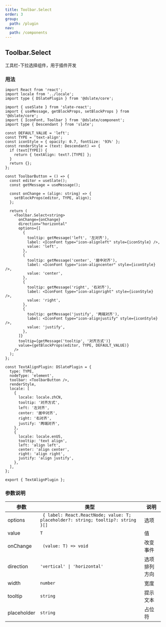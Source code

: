 ```yaml
---
title: Toolbar.Select
order: 3
group:
  path: /plugin
nav:
  path: /components
---
```


## Toolbar.Select

工具栏-下拉选择组件，用于插件开发

### 用法

```tsx | pure
import React from 'react';
import locale from '../locale';
import type { DSlatePlugin } from '@dslate/core';

import { useSlate } from 'slate-react';
import { useMessage, getBlockProps, setBlockProps } from '@dslate/core';
import { IconFont, Toolbar } from '@dslate/component';
import type { Descendant } from 'slate';

const DEFAULT_VALUE = 'left';
const TYPE = 'text-align';
const iconStyle = { opacity: 0.7, fontSize: '93%' };
const renderStyle = (text: Descendant) => {
  if (text[TYPE]) {
    return { textAlign: text?.[TYPE] };
  }
  return {};
};

const ToolbarButton = () => {
  const editor = useSlate();
  const getMessage = useMessage();

  const onChange = (align: string) => {
    setBlockProps(editor, TYPE, align);
  };

  return (
    <Toolbar.Select<string>
      onChange={onChange}
      direction="horizontal"
      options={[
        {
          tooltip: getMessage('left', '左对齐'),
          label: <IconFont type="icon-alignleft" style={iconStyle} />,
          value: 'left',
        },
        {
          tooltip: getMessage('center', '居中对齐'),
          label: <IconFont type="icon-aligncenter" style={iconStyle} />,
          value: 'center',
        },
        {
          tooltip: getMessage('right', '右对齐'),
          label: <IconFont type="icon-alignright" style={iconStyle} />,
          value: 'right',
        },
        {
          tooltip: getMessage('justify', '两端对齐'),
          label: <IconFont type="icon-alignjustify" style={iconStyle} />,
          value: 'justify',
        },
      ]}
      tooltip={getMessage('tooltip', '对齐方式')}
      value={getBlockProps(editor, TYPE, DEFAULT_VALUE)}
    />
  );
};

const TextAlignPlugin: DSlatePlugin = {
  type: TYPE,
  nodeType: 'element',
  toolbar: <ToolbarButton />,
  renderStyle,
  locale: [
    {
      locale: locale.zhCN,
      tooltip: '对齐方式',
      left: '左对齐',
      center: '居中对齐',
      right: '右对齐',
      justify: '两端对齐',
    },
    {
      locale: locale.enUS,
      tooltip: 'text align',
      left: 'align left',
      center: 'align center',
      right: 'align right',
      justify: 'align justify',
    },
  ],
};

export { TextAlignPlugin };
```

### 参数说明

| 参数 | 类型 | 说明 |
| --- | --- | --- |
| options | ` { label: React.ReactNode; value: T; placeholder?: string; tooltip?: string }[]` | 选项 |
| value | `T` | 值 |
| onChange | ` (value: T) => void` | 改变事件 |
| direction | `'vertical' \| 'horizontal'` | 选项排列方向 |
| width | `number` | 宽度 |
| tooltip | `string` | 提示文本 |
| placeholder | `string` | 占位符 |
